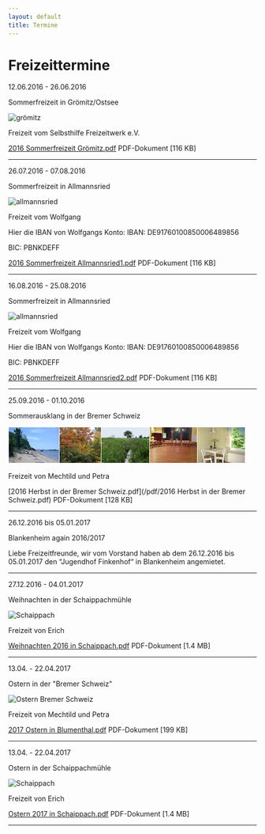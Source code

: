 ```yaml
---
layout: default
title: Termine
---
```

# Freizeittermine


12.06.2016 - 26.06.2016

Sommerfreizeit in Grömitz/Ostsee

![grömitz](/images/groemitz.jpeg)

Freizeit vom Selbsthilfe Freizeitwerk e.V.

[2016 Sommerfreizeit Grömitz.pdf](/pdf/Grömitz2016.pdf)
PDF-Dokument [116 KB]

-------------------------------------------------------------------

26.07.2016 - 07.08.2016

Sommerfreizeit in Allmannsried

![allmannsried](/images/allmansried.jpeg)

Freizeit vom Wolfgang

Hier die IBAN von Wolfgangs Konto:
IBAN: DE91760100850006489856 

BIC: PBNKDEFF

[2016 Sommerfreizeit Allmannsried1.pdf](/pdf/Allmannsried1-2016.pdf)
PDF-Dokument [116 KB]

-------------------------------------------------------------------

16.08.2016 - 25.08.2016

Sommerfreizeit in Allmannsried

![allmannsried](/images/allmansried.jpeg)

Freizeit vom Wolfgang

Hier die IBAN von Wolfgangs Konto:
IBAN: DE91760100850006489856 

BIC: PBNKDEFF

[2016 Sommerfreizeit Allmannsried2.pdf](/pdf/Allmannsried2-2016.pdf)
PDF-Dokument [116 KB]

-------------------------------------------------------------------

25.09.2016 - 01.10.2016

Sommerausklang in der Bremer Schweiz

![Leiste_Herbst_Bremen](/images/Leiste_Herbst_Bremen.jpg)

Freizeit von Mechtild und Petra

[2016 Herbst in der Bremer Schweiz.pdf](/pdf/2016 Herbst in der Bremer Schweiz.pdf)
PDF-Dokument [128 KB]

-------------------------------------------------------------------

26.12.2016 bis 05.01.2017

Blankenheim again 2016/2017

Liebe Freizeitfreunde, wir vom Vorstand haben ab dem
26.12.2016 bis 05.01.2017  den “Jugendhof Finkenhof“
in Blankenheim angemietet.

-------------------------------------------------------------------

27.12.2016 - 04.01.2017

Weihnachten in der Schaippachmühle

![Schaippach](/images/schaippach.jpeg)

Freizeit von Erich

[Weihnachten 2016 in Schaippach.pdf](/pdf/Weihnachten_2016_in_Schaippach.pdf)
PDF-Dokument [1.4 MB]

-------------------------------------------------------------------

13.04. - 22.04.2017

Ostern in der "Bremer Schweiz"

![Ostern Bremer Schweiz](/images/bremen.jpeg)

Freizeit von Mechtild und Petra

[2017 Ostern in Blumenthal.pdf](/pdf/2017OsterninBlumenthal.pdf)
PDF-Dokument [199 KB]

--------------------------------------------------------------------

13.04. - 22.04.2017

Ostern in der Schaippachmühle

![Schaippach](/images/schaippach.jpeg)

Freizeit von Erich

[Ostern 2017 in Schaippach.pdf](/pdf/Ostern_2017_in_Schaippach.pdf)
PDF-Dokument [1.4 MB]

---------------------------------------------------------------------

